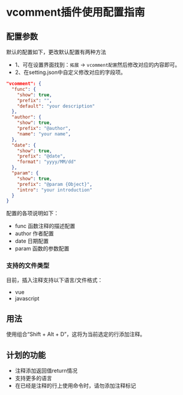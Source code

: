 # vcomment插件使用配置指南
## 配置参数
默认的配置如下，更改默认配置有两种方法
- 1、可在设置界面找到：`拓展` -> `vcomment配置`然后修改对应的内容即可。
- 2、在setting.json中自定义修改对应的字段项。
```json
"vcomment": {
  "func": {
    "show": true,
    "prefix": "",
    "default": "your description"
  },
  "author": {
    "show": true,
    "prefix": "@author",
    "name": "your name",
  },
  "date": {
    "show": true,
    "prefix": "@date",
    "format": "yyyy/MM/dd"
  },
  "param": {
    "show": true,
    "prefix": "@param {Object}",
    "intro": "your introduction"
  }
}
```
配置的各项说明如下：
- func 函数注释的描述配置
- author 作者配置
- date 日期配置
- param 函数的参数配置
### 支持的文件类型
目前，插入注释支持以下语言/文件格式：
- vue
- javascript
## 用法
使用组合“Shift + Alt + D”，这将为当前选定的行添加注释。
## 计划的功能
- 注释添加返回值return情况
- 支持更多的语言
- 在已经是注释的行上使用命令时，请勿添加注释标记
